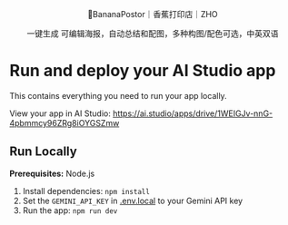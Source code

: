 <div align="center">



🍌BananaPostor｜香蕉打印店｜ZHO


一键生成 可编辑海报，自动总结和配图，多种构图/配色可选，中英双语




</div>

# Run and deploy your AI Studio app

This contains everything you need to run your app locally.

View your app in AI Studio: https://ai.studio/apps/drive/1WEIGJv-nnG-4pbmmcy96ZRg8iOYGSZmw

## Run Locally

**Prerequisites:**  Node.js


1. Install dependencies:
   `npm install`
2. Set the `GEMINI_API_KEY` in [.env.local](.env.local) to your Gemini API key
3. Run the app:
   `npm run dev`
